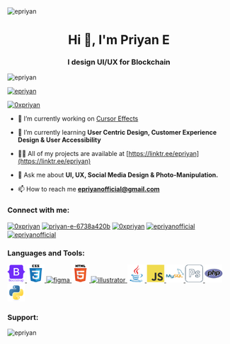 <img align="center" src="https://github.com/user-attachments/assets/41d1f55b-4cc9-4387-81bd-5674e7d54959" alt="epriyan" />
<h1 align="center">Hi 👋, I'm Priyan E</h1>
<h3 align="center">I design UI/UX for Blockchain</h3>

<p align="left"> <img src="https://komarev.com/ghpvc/?username=epriyan&label=Profile%20views&color=0e75b6&style=flat" alt="epriyan" /> </p>

<p align="left"> <a href="https://github.com/ryo-ma/github-profile-trophy"><img src="https://github-profile-trophy.vercel.app/?username=epriyan" alt="epriyan" /></a> </p>

<p align="left"> <a href="https://twitter.com/0xpriyan" target="blank"><img src="https://img.shields.io/twitter/follow/0xpriyan?logo=twitter&style=for-the-badge" alt="0xpriyan" /></a> </p>

- 🔭 I’m currently working on [Cursor Effects](https://github.com/epriyan/cursor-effects)

- 🌱 I’m currently learning **User Centric Design, Customer Experience Design & User Accessibility**

- 👨‍💻 All of my projects are available at [https://linktr.ee/epriyan](https://linktr.ee/epriyan)

- 💬 Ask me about **UI, UX, Social Media Design & Photo-Manipulation.**

- 📫 How to reach me **epriyanofficial@gmail.com**

<h3 align="left">Connect with me:</h3>
<p align="left">
<a href="https://twitter.com/0xpriyan" target="blank"><img align="center" src="https://raw.githubusercontent.com/rahuldkjain/github-profile-readme-generator/master/src/images/icons/Social/twitter.svg" alt="0xpriyan" height="30" width="40" /></a>
<a href="https://linkedin.com/in/priyan-e-6738a420b" target="blank"><img align="center" src="https://raw.githubusercontent.com/rahuldkjain/github-profile-readme-generator/master/src/images/icons/Social/linked-in-alt.svg" alt="priyan-e-6738a420b" height="30" width="40" /></a>
<a href="https://instagram.com/0xpriyan" target="blank"><img align="center" src="https://raw.githubusercontent.com/rahuldkjain/github-profile-readme-generator/master/src/images/icons/Social/instagram.svg" alt="0xpriyan" height="30" width="40" /></a>
<a href="https://www.behance.net/epriyanofficial" target="blank"><img align="center" src="https://raw.githubusercontent.com/rahuldkjain/github-profile-readme-generator/master/src/images/icons/Social/behance.svg" alt="epriyanofficial" height="30" width="40" /></a>
<a href="https://www.hackerrank.com/epriyanofficial" target="blank"><img align="center" src="https://raw.githubusercontent.com/rahuldkjain/github-profile-readme-generator/master/src/images/icons/Social/hackerrank.svg" alt="epriyanofficial" height="30" width="40" /></a>
</p>

<h3 align="left">Languages and Tools:</h3>
<p align="left"> <a href="https://getbootstrap.com" target="_blank" rel="noreferrer"> <img src="https://raw.githubusercontent.com/devicons/devicon/master/icons/bootstrap/bootstrap-plain-wordmark.svg" alt="bootstrap" width="40" height="40"/> </a> <a href="https://www.w3schools.com/css/" target="_blank" rel="noreferrer"> <img src="https://raw.githubusercontent.com/devicons/devicon/master/icons/css3/css3-original-wordmark.svg" alt="css3" width="40" height="40"/> </a> <a href="https://www.figma.com/" target="_blank" rel="noreferrer"> <img src="https://www.vectorlogo.zone/logos/figma/figma-icon.svg" alt="figma" width="40" height="40"/> </a> <a href="https://www.w3.org/html/" target="_blank" rel="noreferrer"> <img src="https://raw.githubusercontent.com/devicons/devicon/master/icons/html5/html5-original-wordmark.svg" alt="html5" width="40" height="40"/> </a> <a href="https://www.adobe.com/in/products/illustrator.html" target="_blank" rel="noreferrer"> <img src="https://www.vectorlogo.zone/logos/adobe_illustrator/adobe_illustrator-icon.svg" alt="illustrator" width="40" height="40"/> </a> <a href="https://www.java.com" target="_blank" rel="noreferrer"> <img src="https://raw.githubusercontent.com/devicons/devicon/master/icons/java/java-original.svg" alt="java" width="40" height="40"/> </a> <a href="https://developer.mozilla.org/en-US/docs/Web/JavaScript" target="_blank" rel="noreferrer"> <img src="https://raw.githubusercontent.com/devicons/devicon/master/icons/javascript/javascript-original.svg" alt="javascript" width="40" height="40"/> </a> <a href="https://www.mysql.com/" target="_blank" rel="noreferrer"> <img src="https://raw.githubusercontent.com/devicons/devicon/master/icons/mysql/mysql-original-wordmark.svg" alt="mysql" width="40" height="40"/> </a> <a href="https://www.photoshop.com/en" target="_blank" rel="noreferrer"> <img src="https://raw.githubusercontent.com/devicons/devicon/master/icons/photoshop/photoshop-line.svg" alt="photoshop" width="40" height="40"/> </a> <a href="https://www.php.net" target="_blank" rel="noreferrer"> <img src="https://raw.githubusercontent.com/devicons/devicon/master/icons/php/php-original.svg" alt="php" width="40" height="40"/> </a> <a href="https://www.python.org" target="_blank" rel="noreferrer"> <img src="https://raw.githubusercontent.com/devicons/devicon/master/icons/python/python-original.svg" alt="python" width="40" height="40"/> </a> </p>

<h3 align="left">Support:</h3>
<p><a href="https://www.buymeacoffee.com/epriyan"> <img align="left" src="https://cdn.buymeacoffee.com/buttons/v2/default-yellow.png" height="50" width="210" alt="epriyan" /></a></p><br><br><br>
